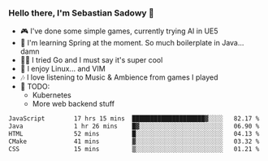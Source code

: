 ### Hello there, I'm Sebastian Sadowy 👋

 - 🎮 I've done some simple games, currently trying AI in UE5
 - 🍃 I'm learning Spring at the moment. So much boilerplate in Java... damn 
 - 🏃‍♀️ I tried Go and I must say it's super cool
 - 🐧 I enjoy Linux... and VIM
 - 🎶 I love listening to Music & Ambience from games I played
 - 🌱 TODO:
   * Kubernetes
   * More web backend stuff
<!--START_SECTION:waka-->

```txt
JavaScript        17 hrs 15 mins  ████████████████████▓░░░░   82.17 %
Java              1 hr 26 mins    █▓░░░░░░░░░░░░░░░░░░░░░░░   06.90 %
HTML              52 mins         █░░░░░░░░░░░░░░░░░░░░░░░░   04.13 %
CMake             41 mins         ▓░░░░░░░░░░░░░░░░░░░░░░░░   03.32 %
CSS               15 mins         ▒░░░░░░░░░░░░░░░░░░░░░░░░   01.21 %
```

<!--END_SECTION:waka-->
